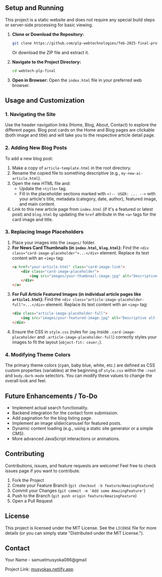 
## Setup and Running

This project is a static website and does not require any special build steps or server-side processing for basic viewing.

1.  **Clone or Download the Repository:**
    ```bash
    git clone https://github.com/plp-webtechnologies/feb-2025-final-project-and-deployment-musyoka-exe.git
    ```
    Or download the ZIP file and extract it.

2.  **Navigate to the Project Directory:**
    ```bash
    cd webtech-plp-final
    ```

3.  **Open in Browser:**
    Open the `index.html` file in your preferred web browser.

## Usage and Customization

### 1. Navigating the Site
Use the header navigation links (Home, Blog, About, Contact) to explore the different pages. Blog post cards on the Home and Blog pages are clickable (both image and title) and will take you to the respective article detail page.

### 2. Adding New Blog Posts
To add a new blog post:
1.  Make a copy of `article-template.html` in the root directory.
2.  Rename the copied file to something descriptive (e.g., `my-new-ai-article.html`).
3.  Open the new HTML file and:
    *   Update the `<title>` tag.
    *   Fill in the placeholder sections marked with `<!-- USER: ... -->` with your article's title, metadata (category, date, author), featured image, and main content.
4.  Link to this new article page from `index.html` (if it's a featured or latest post) and `blog.html` by updating the `href` attribute in the `<a>` tags for the card image and title.

### 3. Replacing Image Placeholders
1.  Place your images into the `images/` folder.
2.  **For News Card Thumbnails (in `index.html`, `blog.html`):**
    Find the `<div class="card-image-placeholder">...</div>` element. Replace its text content with an `<img>` tag:
    ```html
    <a href="your-article.html" class="card-image-link">
        <div class="card-image-placeholder">
            <img src="images/your-thumbnail-image.jpg" alt="Descriptive alt text">
        </div>
    </a>
    ```
3.  **For Full Article Featured Images (in individual article pages like `article1.html`):**
    Find the `<div class="article-image-placeholder-full">...</div>` element. Replace its text content with an `<img>` tag:
    ```html
    <div class="article-image-placeholder-full">
        <img src="images/your-featured-image.jpg" alt="Descriptive alt text for featured image">
    </div>
    ```
4.  Ensure the CSS in `style.css` (rules for `img` inside `.card-image-placeholder` and `.article-image-placeholder-full`) correctly styles your images to fit the layout (`object-fit: cover;`).

### 4. Modifying Theme Colors
The primary theme colors (cyan, baby blue, white, etc.) are defined as CSS custom properties (variables) at the beginning of `style.css` within the `:root` and `body.dark-mode` selectors. You can modify these values to change the overall look and feel.

## Future Enhancements / To-Do

*   Implement actual search functionality.
*   Backend integration for the contact form submission.
*   Add pagination for the blog listing page.
*   Implement an image slider/carousel for featured posts.
*   Dynamic content loading (e.g., using a static site generator or a simple CMS).
*   More advanced JavaScript interactions or animations.

## Contributing

Contributions, issues, and feature requests are welcome! Feel free to check issues page if you want to contribute.
1.  Fork the Project
2.  Create your Feature Branch (`git checkout -b feature/AmazingFeature`)
3.  Commit your Changes (`git commit -m 'Add some AmazingFeature'`)
4.  Push to the Branch (`git push origin feature/AmazingFeature`)
5.  Open a Pull Request

## License

This project is licensed under the MIT License. See the `LICENSE` file for more details (or you can simply state "Distributed under the MIT License.").

## Contact

Your Name - samuelmusyoka086@gmail

Project Link: [musyokas.netlify.app](musyokas.netlify.app)
